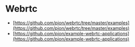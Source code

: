 # Webrtc

* [https://github.com/pion/webrtc/tree/master/examples](https://github.com/pion/webrtc/tree/master/examples)
* [https://github.com/pion/example-webrtc-applications](https://github.com/pion/example-webrtc-applications)
